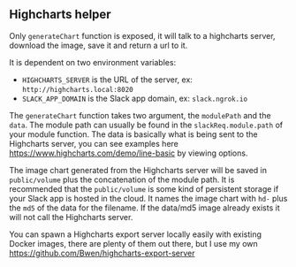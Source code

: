 
## Highcharts helper
Only `generateChart` function is exposed, it will talk to a highcharts server, download the image, save it
and return a url to it.

It is dependent on two environment variables:
- `HIGHCHARTS_SERVER` is the URL of the server, ex: `http://highcharts.local:8020`
- `SLACK_APP_DOMAIN` is the Slack app domain, ex: `slack.ngrok.io`

The `generateChart` function takes two argument, the `modulePath` and the `data`. The module path can usually
be found in the `slackReq.module.path` of your module function. The data is basically what is being sent
to the Highcharts server, you can see examples here https://www.highcharts.com/demo/line-basic by viewing options.

The image chart generated from the Highcharts server will be saved in `public/volume` plus the concatenation of
the module path. It is recommended that the `public/volume` is some kind of persistent storage if your Slack
app is hosted in the cloud. It names the image chart with `hd-` plus the `md5` of the data for the filename.
If the data/md5 image already exists it will not call the Highcharts server.


You can spawn a Highcharts export server locally easily with existing Docker images, there are plenty of them out there,
but I use my own https://github.com/Bwen/highcharts-export-server
